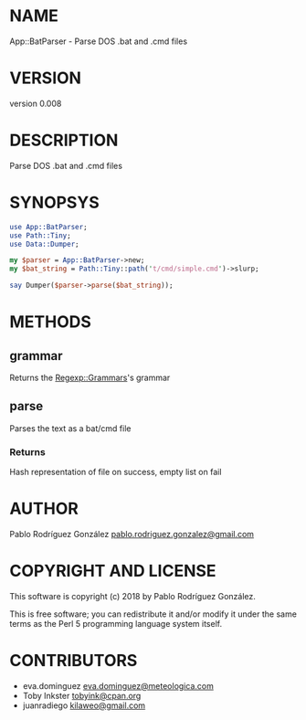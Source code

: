 # NAME

App::BatParser - Parse DOS .bat and .cmd files

# VERSION

version 0.008

# DESCRIPTION

Parse DOS .bat and .cmd files

# SYNOPSYS

```perl
use App::BatParser;
use Path::Tiny;
use Data::Dumper;

my $parser = App::BatParser->new;
my $bat_string = Path::Tiny::path('t/cmd/simple.cmd')->slurp;

say Dumper($parser->parse($bat_string));
```

# METHODS

## grammar

Returns the [Regexp::Grammars](https://metacpan.org/pod/Regexp::Grammars)'s grammar

## parse

Parses the text as a bat/cmd file

### Returns

Hash representation of file on success, empty list on fail

# AUTHOR

Pablo Rodríguez González <pablo.rodriguez.gonzalez@gmail.com>

# COPYRIGHT AND LICENSE

This software is copyright (c) 2018 by Pablo Rodríguez González.

This is free software; you can redistribute it and/or modify it under
the same terms as the Perl 5 programming language system itself.

# CONTRIBUTORS

- eva.dominguez <eva.dominguez@meteologica.com>
- Toby Inkster <tobyink@cpan.org>
- juanradiego <kilaweo@gmail.com>
